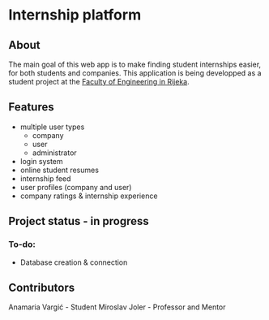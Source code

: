 # Internship platform 
## About
The main goal of this web app is to make finding student internships easier, for both students and companies. This application is being developped as a student project at the [Faculty of Engineering in Rijeka](http://www.riteh.uniri.hr/en/).

## Features
- multiple user types
  - company
  - user
  - administrator
- login system
- online student resumes
- internship feed
- user profiles (company and user)
- company ratings & internship experience

## Project status - in progress
### To-do:
- Database creation & connection
## Contributors
Anamaria Vargić - Student
Miroslav Joler - Professor and Mentor
